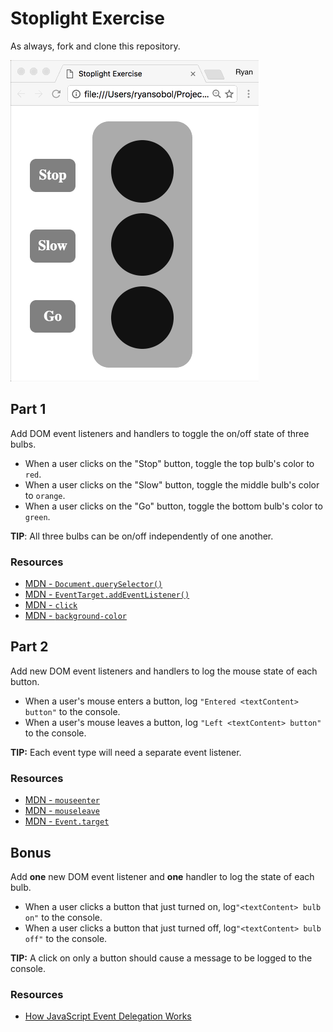 # Stoplight Exercise

As always, fork and clone this repository.

![](stoplight.gif)

## Part 1

Add DOM event listeners and handlers to toggle the on/off state of three bulbs.

- When a user clicks on the "Stop" button, toggle the top bulb's color to `red`.
- When a user clicks on the "Slow" button, toggle the middle bulb's color to `orange`.
- When a user clicks on the "Go" button, toggle the bottom bulb's color to `green`.

**TIP**: All three bulbs can be on/off independently of one another.

### Resources

- [MDN - `Document.querySelector()`](https://developer.mozilla.org/en-US/docs/Web/API/Document/querySelector)
- [MDN - `EventTarget.addEventListener()`](https://developer.mozilla.org/en-US/docs/Web/API/EventTarget/addEventListener)
- [MDN - `click`](https://developer.mozilla.org/en-US/docs/Web/Events/click)
- [MDN -  `background-color`](https://developer.mozilla.org/en-US/docs/Web/CSS/background-color)

## Part 2

Add new DOM event listeners and handlers to log the mouse state of each button.

- When a user's mouse enters a button, log `"Entered <textContent> button"` to the console.
- When a user's mouse leaves a button, log `"Left <textContent> button"` to the console.

**TIP:** Each event type will need a separate event listener.

### Resources

- [MDN - `mouseenter`](https://developer.mozilla.org/en-US/docs/Web/Events/mouseenter)
- [MDN - `mouseleave`](https://developer.mozilla.org/en-US/docs/Web/Events/mouseleave)
- [MDN - `Event.target`](https://developer.mozilla.org/en-US/docs/Web/API/Event/target)

## Bonus

Add **one** new DOM event listener and **one** handler to log the state of each bulb.

- When a user clicks a button that just turned on, log`"<textContent> bulb on"` to the console.
- When a user clicks a button that just turned off, log`"<textContent> bulb off"` to the console.

**TIP:** A click on only a button should cause a message to be logged to the console.

### Resources

- [How JavaScript Event Delegation Works](https://davidwalsh.name/event-delegate)
